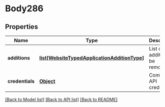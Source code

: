 # Body286

## Properties
Name | Type | Description | Notes
------------ | ------------- | ------------- | -------------
**additions** | [**list[WebsiteTypedApplicationAdditionType]**](WebsiteTypedApplicationAdditionType.md) | List of additions to be removed. | 
**credentials** | [**Object**](Object.md) | Company API credentials | 

[[Back to Model list]](../README.md#documentation-for-models) [[Back to API list]](../README.md#documentation-for-api-endpoints) [[Back to README]](../README.md)

